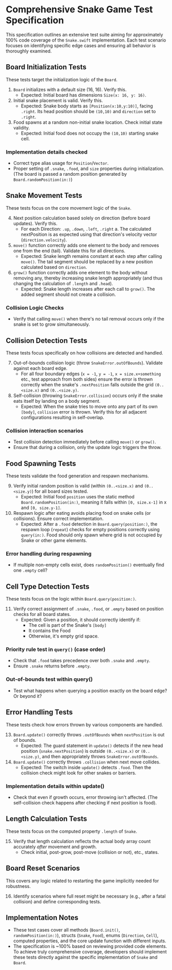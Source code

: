 # Comprehensive Snake Game Test Specification

This specification outlines an extensive test suite aiming for approximately 100% code coverage of the `Snake.swift` implementation. Each test scenario focuses on identifying specific edge cases and ensuring all behavior is thoroughly examined.

## Board Initialization Tests

These tests target the initialization logic of the `Board`.

1.  `Board` initializes with a default size (16, 16). Verify this.
    *   Expected: Initial board has dimensions `Size(x: 16, y: 16)`.
2.  Initial snake placement is valid. Verify this.
    *   Expected: Snake body starts as `[Position(x:10,y:10)]`, facing `.right`. Its head position should be `(10,10)` and `direction` set to `.right`.
3.  Food spawns at a random non-initial snake location. Check initial state validity.
    *   Expected: Initial food does not occupy the `(10,10)` starting snake cell.

### Implementation details checked
*   Correct type alias usage for `Position`/`Vector`.
*   Proper setting of `.snake`, `.food`, and `size` properties during initialization. (The board is passed a random position generated by `Board.randomPosition(in:)`)

## Snake Movement Tests

These tests focus on the core movement logic of the `Snake`.

4.  Next position calculation based solely on direction (before board updates). Verify this.
    *   For each Direction: `.up`, `.down`, `.left`, `.right`
        a.  The calculated nextPosition is as expected using that direction's velocity vector (`direction.velocity`).
5.  `move()` function correctly adds one element to the body and removes one from the end (tail). Validate this for all directions.
    *   Expected: Snake length remains constant at each step after calling `move()`. The tail segment should be replaced by a new position calculated based on `direction`.
6.  `grow()` function correctly adds one element to the body without removing any, thereby increasing snake length appropriately (and thus changing the calculation of `.length` and `.head`).
    *   Expected: Snake length increases after each call to `grow()`. The added segment should not create a collision.

### Collision Logic Checks
*   Verify that calling `move()` when there's no tail removal occurs only if the snake is set to grow simultaneously.

## Collision Detection Tests

These tests focus specifically on how collisions are detected and handled.

7.  Out-of-bounds collision logic (throw `SnakeError.outOfBounds`). Validate against each board edge.
    *   For all four boundary edges (`x = -1`, `y = -1`, `x = size.x+something` etc., test approach from both sides) ensure the error is thrown correctly when the snake's `.nextPosition` falls outside the grid `(0..<size.x)` and `(0..<size.y)`.
8.  Self-collision (throwing `SnakeError.collision`) occurs only if the snake eats itself by landing on a body segment.
    *   Expected: When the snake tries to move onto any part of its own `[body]`, `collision` error is thrown. Verify this for all adjacent configurations resulting in self-overlap.

### Collision interaction scenarios
*   Test collision detection immediately before calling `move()` or `grow()`.
*   Ensure that during a collision, only the update logic triggers the throw.

## Food Spawning Tests

These tests validate the food generation and respawn mechanisms.

9.  Verify initial random position is valid (within `(0..<size.x)` and `(0..<size.y)`) for all board sizes tested.
    *   Expected: Initial food `position` uses the static method `Board.randomPosition(in:)`, meaning it falls within `[0, size.x-1]` in x and `[0, size.y-1]`.
10. Respawn logic after eating avoids placing food on snake cells (or collisions). Ensure correct implementation.
    *   Expected: After a `.food` detection in `Board.query(position:)`, the respawn loop (`repeat`) checks for empty positions correctly using `query(in:)`. Food should only spawn where grid is not occupied by Snake or other game elements.

### Error handling during respawning
*   If multiple non-empty cells exist, does `randomPosition()` eventually find one `.empty` cell?

## Cell Type Detection Tests

These tests focus on the logic within `Board.query(position:)`.

11. Verify correct assignment of `.snake`, `.food`, or `.empty` based on position checks for all board states.
    *   Expected: Given a position, it should correctly identify if:
        - The cell is part of the Snake's `[body]`
        - It contains the Food
        - Otherwise, it's empty grid space.

### Priority rule test in `query()` (case order)
*   Check that `.food` takes precedence over both `.snake` and `.empty`.
*   Ensure `.snake` returns before `.empty`.

### Out-of-bounds test within query()
*   Test what happens when querying a position exactly on the board edge? Or beyond it?

## Error Handling Tests

These tests check how errors thrown by various components are handled.

13. `Board.update()` correctly throws `.outOfBounds` when `nextPosition` is out of bounds.
    *   Expected: The guard statement in `update()` detects if the new head position (`snake.nextPosition`) is outside `(0..<size.x)` or `(0..<size.y)`, and then appropriately throws `SnakeError.outOfBounds`.
14. `Board.update()` correctly throws `.collision` when next move collides.
    *   Expected: The switch inside `update()` detects `.food`. Then the collision check might look for other snakes or barriers.

### Implementation details within update()
*   Check that even if growth occurs, error throwing isn't affected. (The self-collision check happens after checking if next position is food).

## Length Calculation Tests

These tests focus on the computed property `.length` of `Snake`.

15. Verify that length calculation reflects the actual body array count accurately *after* movement and growth.
    *   Check initial, post-grow, post-move (collision or not), etc., states.

## Board Reset Scenarios

This covers any logic related to restarting the game implicitly needed for robustness.

16. Identify scenarios where full reset might be necessary (e.g., after a fatal collision) and define corresponding tests.

## Implementation Notes

*   These test cases cover all methods (`Board.init()`, `randomPosition(in:)`), structs (`Snake`, `Food`), enums (`Direction`, `Cell`), computed properties, and the core update function with different inputs.
*   The specification is ~100% based on reviewing provided code elements. To achieve truly comprehensive coverage, developers should implement these tests directly against the specific implementation of `Snake` and `Board`.
